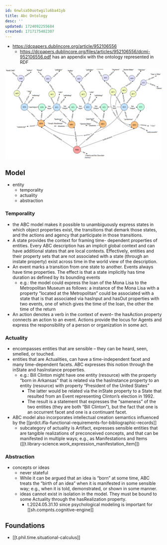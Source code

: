 ```yaml
---
id: 6nwlsa50uotwgilu6ba41yb
title: Abc Ontology
desc: ''
updated: 1724092255684
created: 1717175482307
---
```


- https://dcpapers.dublincore.org/article/952106556
  - https://dcpapers.dublincore.org/files/articles/952106556/dcmi-952106556.pdf has an appendix with the ontology represented in RDF

![](/assets/images/2024-08-19-11-30-47.png)
## Model

- entity
  - temporality
  - actuality
  - abstraction

### Temporality

- the ABC model makes it possible to unambiguously express states in which object properties exist, the transitions that demark those states, and the actions and agency that participate in those transitions.
- A state provides the context for framing time- dependent properties of entities. Every ABC description has an implicit global context and can have additional states that are local contexts. Effectively, entities and their property sets that are not associated with a state (through an instate property) exist across time in the world view of the description.
- An event marks a transition from one state to another. Events always have time properties. The effect is that a state implicitly has time duration as defined by its bounding events
  - e.g.: the model could express the loan of the Mona Lisa to the Metropolitan Museum as follows: a instance of the Mona Lisa with a property “located at the Metropolitan” could be associated with a state that is that associated via hasInput and hasOut properties with two events, one of which gives the time of the loan, the other the time of the return
- An action denotes a verb in the context of event– the hasAction property connects an action to an event. Actions provide the locus for Agents and express the responsibility of a person or organization in some act.

### Actuality

- encompasses entities that are sensible – they can be heard, seen, smelled, or touched. 
- entities that are Actualities, can have a time-independent facet and many time-dependent facets. ABC expresses this notion through the inState and hasInstance properties.
  - e.g.: Bill Clinton might have one entity (resource) with the property “born in Arkansas” that is related via the hasInstance property to an entity (resource) with property “President of the United States”
    - The latter would be related via the inState property to a State that resulted from an Event representing Clinton’s election in 1992.
    - The result is a statement that expresses the “sameness” of the two entities (they are both “Bill Clinton”), but the fact that one is an occurrent facet and one is a continuant facet.
- ABC model also incorporates intellectual creation semantics influenced by the [[prdct.ifla-functional-requirements-for-bibliographic-records]]
  - subcategory of actuality is Artifact, expresses sensible entities that are tangible realizations of preconceived concepts, and that can be manifested in multiple ways; e.g., as Manifestations and Items ([[t.library-science.work_expression_manifestation_item]])

### Abstraction

- concepts or ideas
  - never stateful
  - While it can be argued that an idea is “born” at some time, ABC treats the “birth of an idea” when it is manifested in some sensible way; e.g., when it is told, demonstrated, or shown in some manner.
  - ideas cannot exist in isolation in the model. They must be bound to some Actuality through the hasRealization property.
    - t.2024.05.31.10 since psychological modeling is important for [[sh.compnts.cognitive-engine]]

## Foundations

- [[t.phil.time.situational-calculus]]